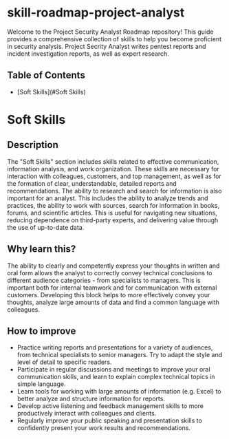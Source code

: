 # skill-roadmap-project-analyst
Welcome to the Project Security Analyst Roadmap repository! This guide provides a comprehensive collection of skills to help you become proficient in security analysis.
Project Secrity Analyst writes pentest reports and incident investigation reports, as well as expert research.

## Table of Contents

- [Soft Skills](#Soft Skills)

# Soft Skills

## Description 

The "Soft Skills" section includes skills related to effective communication, information analysis, and work organization. These skills are necessary for interaction with colleagues, customers, and top management, as well as for the formation of clear, understandable, detailed reports and recommendations. The ability to research and search for information is also important for an analyst. This includes the ability to analyze trends and practices, the ability to work with sources, search for information in books, forums, and scientific articles. This is useful for navigating new situations, reducing dependence on third-party experts, and delivering value through the use of up-to-date data.

## Why learn this?

The ability to clearly and competently express your thoughts in written and oral form allows the analyst to correctly convey technical conclusions to different audience categories - from specialists to managers. This is important both for internal teamwork and for communication with external customers. Developing this block helps to more effectively convey your thoughts, analyze large amounts of data and find a common language with colleagues.

## How to improve

- Practice writing reports and presentations for a variety of audiences, from technical specialists to senior managers. Try to adapt the style and level of detail to specific readers.
- Participate in regular discussions and meetings to improve your oral communication skills, and learn to explain complex technical topics in simple language.
- Learn tools for working with large amounts of information (e.g. Excel) to better analyze and structure information for reports.
- Develop active listening and feedback management skills to more productively interact with colleagues and clients.
- Regularly improve your public speaking and presentation skills to confidently present your work results and recommendations.

